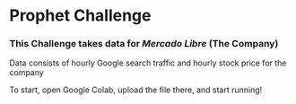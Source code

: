 # Prophet Challenge

### This Challenge takes data for **_Mercado Libre_** (The Company)

Data consists of hourly Google search traffic and hourly stock price for the company

To start, open Google Colab, upload the file there, and start running!
